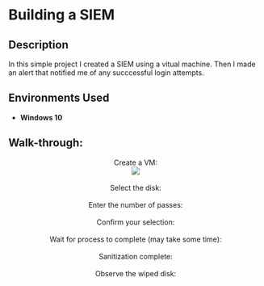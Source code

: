 <h1>Building a SIEM</h1>

<h2>Description</h2>
In this simple project I created a SIEM using a vitual machine. Then I made an alert that notified me of any succcessful login attempts. 
<br />

<h2>Environments Used </h2>

- <b>Windows 10</b> 

<h2>Walk-through:</h2>

<p align="center">
Create a VM: <br/>
<img src=/>
<br />
<br />
Select the disk:  <br/>
<img src=""/>
<br />
<br />
Enter the number of passes: <br/>
<img src=""/>
<br />
<br />
Confirm your selection:  <br/>
<img src=""/>
<br />
<br />
Wait for process to complete (may take some time):  <br/>
<img src=""/>
<br />
<br />
Sanitization complete:  <br/>
<img src=""/>
<br />
<br />
Observe the wiped disk:  <br/>
<img src=""/>
</p>
